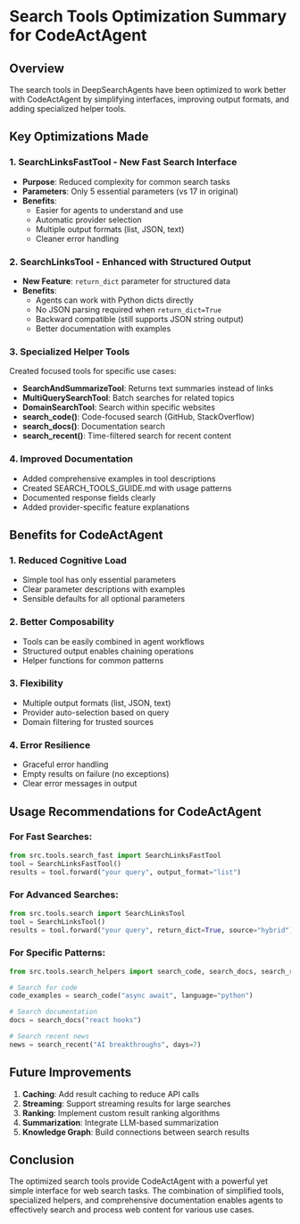 # Search Tools Optimization Summary for CodeActAgent

## Overview

The search tools in DeepSearchAgents have been optimized to work better with CodeActAgent by simplifying interfaces, improving output formats, and adding specialized helper tools.

## Key Optimizations Made

### 1. **SearchLinksFastTool** - New Fast Search Interface
- **Purpose**: Reduced complexity for common search tasks
- **Parameters**: Only 5 essential parameters (vs 17 in original)
- **Benefits**:
  - Easier for agents to understand and use
  - Automatic provider selection
  - Multiple output formats (list, JSON, text)
  - Cleaner error handling

### 2. **SearchLinksTool** - Enhanced with Structured Output
- **New Feature**: `return_dict` parameter for structured data
- **Benefits**:
  - Agents can work with Python dicts directly
  - No JSON parsing required when `return_dict=True`
  - Backward compatible (still supports JSON string output)
  - Better documentation with examples

### 3. **Specialized Helper Tools**
Created focused tools for specific use cases:

- **SearchAndSummarizeTool**: Returns text summaries instead of links
- **MultiQuerySearchTool**: Batch searches for related topics
- **DomainSearchTool**: Search within specific websites
- **search_code()**: Code-focused search (GitHub, StackOverflow)
- **search_docs()**: Documentation search
- **search_recent()**: Time-filtered search for recent content

### 4. **Improved Documentation**
- Added comprehensive examples in tool descriptions
- Created SEARCH_TOOLS_GUIDE.md with usage patterns
- Documented response fields clearly
- Added provider-specific feature explanations

## Benefits for CodeActAgent

### 1. **Reduced Cognitive Load**
- Simple tool has only essential parameters
- Clear parameter descriptions with examples
- Sensible defaults for all optional parameters

### 2. **Better Composability**
- Tools can be easily combined in agent workflows
- Structured output enables chaining operations
- Helper functions for common patterns

### 3. **Flexibility**
- Multiple output formats (list, JSON, text)
- Provider auto-selection based on query
- Domain filtering for trusted sources

### 4. **Error Resilience**
- Graceful error handling
- Empty results on failure (no exceptions)
- Clear error messages in output

## Usage Recommendations for CodeActAgent

### For Fast Searches:
```python
from src.tools.search_fast import SearchLinksFastTool
tool = SearchLinksFastTool()
results = tool.forward("your query", output_format="list")
```

### For Advanced Searches:
```python
from src.tools.search import SearchLinksTool
tool = SearchLinksTool()
results = tool.forward("your query", return_dict=True, source="hybrid")
```

### For Specific Patterns:
```python
from src.tools.search_helpers import search_code, search_docs, search_recent

# Search for code
code_examples = search_code("async await", language="python")

# Search documentation
docs = search_docs("react hooks")

# Search recent news
news = search_recent("AI breakthroughs", days=7)
```

## Future Improvements

1. **Caching**: Add result caching to reduce API calls
2. **Streaming**: Support streaming results for large searches
3. **Ranking**: Implement custom result ranking algorithms
4. **Summarization**: Integrate LLM-based summarization
5. **Knowledge Graph**: Build connections between search results

## Conclusion

The optimized search tools provide CodeActAgent with a powerful yet simple interface for web search tasks. The combination of simplified tools, specialized helpers, and comprehensive documentation enables agents to effectively search and process web content for various use cases.